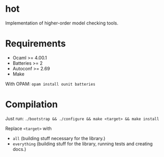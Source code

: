 hot
===

Implementation of higher-order model checking tools.

Requirements
============

- Ocaml >= 4.00.1
- Batteries >= 2
- Autoconf >= 2.69
- Make

With OPAM:
`opam install ounit batteries`

Compilation
===========


Just run:
`./bootstrap && ./configure && make <target> && make install`

Replace `<target>` with
 - `all` (building stuff necessary for the library.)
 - `everything` (building stuff for the library, running tests and creating docs.)
